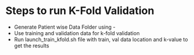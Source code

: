 # Steps to run K-Fold Validation
- Generate Patient wise Data Folder using - 
- Use training and validation data for k-fold validation
- Run launch_train_kfold.sh file with train, val data location and k-value to get the results
